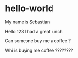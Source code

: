 # hello-world

My name is Sebastian 

Hello 123
I had a great lunch

Can someone  buy me a coffee ? 

 Whi is buying me coffee ????????